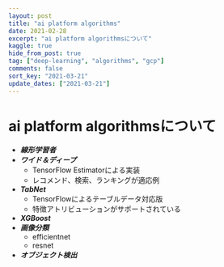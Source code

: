 ```yaml
---
layout: post
title: "ai platform algorithms"
date: 2021-02-28
excerpt: "ai platform algorithmsについて"
kaggle: true
hide_from_post: true
tag: ["deep-learning", "algorithms", "gcp"]
comments: false
sort_key: "2021-03-21"
update_dates: ["2021-03-21"]
---
```


# ai platform algorithmsについて
 - ***線形学習者***
 - ***ワイド＆ディープ***
   - TensorFlow Estimatorによる実装
   - レコメンド、検索、ランキングが適応例
 - ***TabNet***
   - TensorFlowによるテーブルデータ対応版
   - 特徴アトリビューションがサポートされている
 - ***XGBoost***
 - ***画像分類***
   - efficientnet
   - resnet
 - ***オブジェクト検出***
